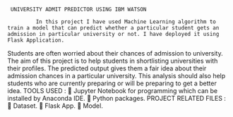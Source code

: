      UNIVERSITY ADMIT PREDICTOR USING IBM WATSON

             In this project I have used Machine Learning algorithm to train a model that can predict whether a particular student gets an admission in particular university or not. I have deployed it using Flask Application.
Students are often worried about their chances of admission to university. The aim of this project is to help students in shortlisting universities with their profiles. The predicted output gives them a fair idea about their admission chances in a particular university. This analysis should also help students who are currently preparing or will be preparing to get a better idea.
TOOLS USED :
	Jupyter Notebook for programming which can be installed by Anaconda IDE.
	Python packages.
PROJECT RELATED FILES :
	Dataset.
	Flask App.
	Model.












